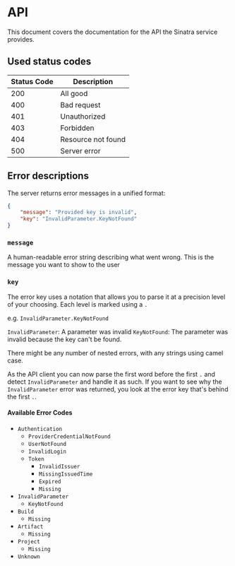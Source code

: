 # API

This document covers the documentation for the API the Sinatra service provides.

## Used status codes

Status Code | Description
------------|--------------
200			| All good
400			| Bad request
401			| Unauthorized
403			| Forbidden
404			| Resource not found
500			| Server error

## Error descriptions

The server returns error messages in a unified format:

```json
{
	"message": "Provided key is invalid",
	"key": "InvalidParameter.KeyNotFound"
}
```

### `message`

A human-readable error string describing what went wrong. This is the message you want to show to the user

### `key`

The error key uses a notation that allows you to parse it at a precision level of your choosing. Each level is marked using a `.`

e.g. `InvalidParameter.KeyNotFound`

`InvalidParameter`: A parameter was invalid
`KeyNotFound`: The parameter was invalid because the key can't be found.

There might be any number of nested errors, with any strings using camel case.

As the API client you can now parse the first word before the first `.` and detect `InvalidParameter` and handle it as such. If you want to see why the `InvalidParameter` error was returned, you look at the error key that's behind the first `.`.

#### Available Error Codes

- `Authentication`
	- `ProviderCredentialNotFound`
	- `UserNotFound`
	- `InvalidLogin`
	- `Token`
		- `InvalidIssuer`
		- `MissingIssuedTime`
		- `Expired`
		- `Missing`
- `InvalidParameter`
	- `KeyNotFound`
- `Build`
	- `Missing`
- `Artifact`
	- `Missing`
- `Project`
	- `Missing`
- `Unknown`
